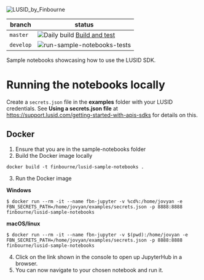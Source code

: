 ![LUSID_by_Finbourne](https://content.finbourne.com/LUSID_repo.png)

| branch | status |
| --- | --- |
| `master` |  ![Daily build](https://github.com/finbourne/sample-notebooks/workflows/Daily%20build/badge.svg) [Build and test](https://github.com/finbourne/sample-notebooks/workflows/Build%20and%20test/badge.svg) |
| `develop` | ![run-sample-notebooks-tests](https://github.com/finbourne/sample-notebooks/workflows/run-sample-notebooks-tests/badge.svg?branch=develop)

Sample notebooks showcasing how to use the LUSID SDK.

# Running the notebooks locally

Create a `secrets.json` file in the **examples** folder with your LUSID credentials. See **Using a secrets.json file** at https://support.lusid.com/getting-started-with-apis-sdks for details on this.

## Docker

1. Ensure that you are in the sample-notebooks folder
2. Build the Docker image locally

```
docker build -t finbourne/lusid-sample-notebooks .
```

3. Run the Docker image

**Windows**
```
$ docker run --rm -it --name fbn-jupyter -v %cd%:/home/jovyan -e FBN_SECRETS_PATH=/home/jovyan/examples/secrets.json -p 8888:8888 finbourne/lusid-sample-notebooks
```
**macOS/linux**
```
$ docker run --rm -it --name fbn-jupyter -v $(pwd):/home/jovyan -e FBN_SECRETS_PATH=/home/jovyan/examples/secrets.json -p 8888:8888 finbourne/lusid-sample-notebooks
```

4. Click on the link shown in the console to open up JupyterHub in a browser.
5. You can now navigate to your chosen notebook and run it.
